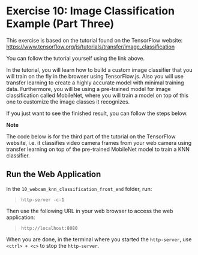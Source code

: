 # Exercise 10: Image Classification Example (Part Three)

This exercise is based on the tutorial found on the TensorFlow website:  
https://www.tensorflow.org/js/tutorials/transfer/image_classification

You can follow the tutorial yourself using the link above.

In the tutorial, you will learn how to build a custom image classifier that you will train on the fly in the browser using TensorFlow.js. Also you will use transfer learning to create a highly accurate model with minimal training data. Furthermore, you will be using a pre-trained model for image classification called MobileNet, where you will train a model on top of this one to customize the image classes it recognizes.

If you just want to see the finished result, you can follow the steps below.

**Note**

The code below is for the third part of the tutorial on the TensorFlow website, i.e. it classifies video camera frames from your web camera using transfer learning on top of the pre-trained MobileNet model to train a KNN classifier.

## Run the Web Application

In the `10_webcam_knn_classification_front_end` folder, run:
> `http-server -c-1`

Then use the following URL in your web browser to access the web application:
> `http://localhost:8080`

When you are done, in the terminal where you started the `http-server`, use `<ctrl> + <c>` to stop the `http-server`.